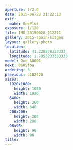 ```yaml
---
aperture: f/2.0
date: 2015-06-28 21:22:13
exif:
  make: OnePlus
exposure: 1/120
file: IMG_20150628_212211
gallery: 2015-spain-sitges
layout: gallery-photo
location:
  latitude: 41.228878333333
  longitude: 1.7853233333333
model: One A0001
next: 0605fba
ordering: 3
previous: c102420
sizes:
  1920x1080:
    height: 1080
    width: 1920
  640w:
    height: 360
    width: 640
  200x200:
    height: 200
    width: 200
  96x96:
    height: 96
    width: 96
title: 
---
```

